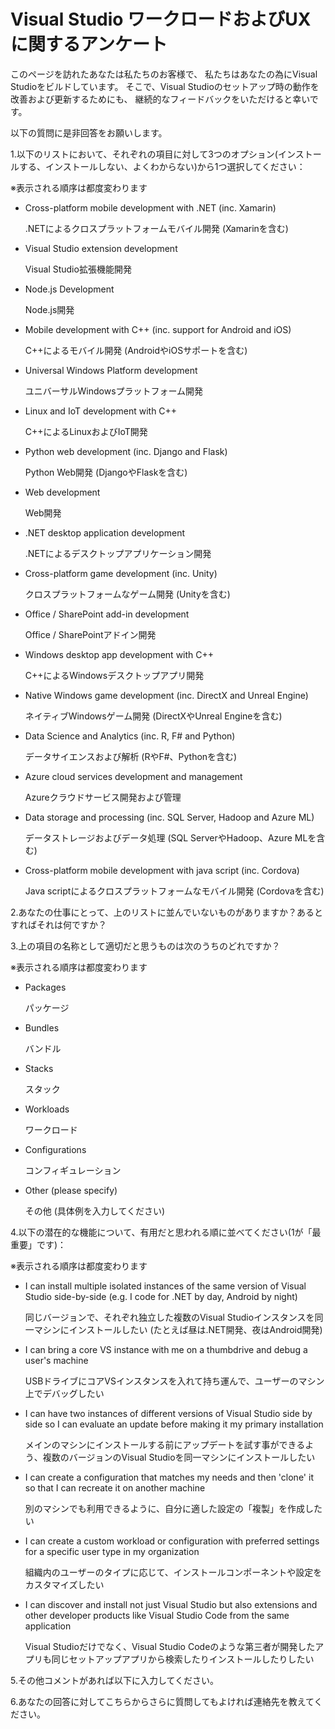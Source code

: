 # Visual Studio ワークロードおよびUXに関するアンケート

このページを訪れたあなたは私たちのお客様で、
私たちはあなたの為にVisual Studioをビルドしています。
そこで、Visual Studioのセットアップ時の動作を改善および更新するためにも、
継続的なフィードバックをいただけると幸いです。

以下の質問に是非回答をお願いします。

1.以下のリストにおいて、それぞれの項目に対して3つのオプション(インストールする、インストールしない、よくわからない)から1つ選択してください：

※表示される順序は都度変わります

* Cross-platform mobile development with .NET (inc. Xamarin)
  
  .NETによるクロスプラットフォームモバイル開発 (Xamarinを含む)
* Visual Studio extension development
  
  Visual Studio拡張機能開発
* Node.js Development
  
  Node.js開発
* Mobile development with C++ (inc. support for Android and iOS)
  
  C++によるモバイル開発 (AndroidやiOSサポートを含む)
* Universal Windows Platform development
  
  ユニバーサルWindowsプラットフォーム開発
* Linux and IoT development with C++
  
  C++によるLinuxおよびIoT開発
* Python web development (inc. Django and Flask)
  
  Python Web開発 (DjangoやFlaskを含む)
* Web development
  
  Web開発
* .NET desktop application development
  
  .NETによるデスクトップアプリケーション開発
* Cross-platform game development (inc. Unity)
  
  クロスプラットフォームなゲーム開発 (Unityを含む)
* Office / SharePoint add-in development
  
  Office / SharePointアドイン開発
* Windows desktop app development with C++
  
  C++によるWindowsデスクトップアプリ開発
* Native Windows game development (inc. DirectX and Unreal Engine)
  
  ネイティブWindowsゲーム開発 (DirectXやUnreal Engineを含む)
* Data Science and Analytics (inc. R, F# and Python)
  
  データサイエンスおよび解析 (RやF#、Pythonを含む)
* Azure cloud services development and management
  
  Azureクラウドサービス開発および管理
* Data storage and processing (inc. SQL Server, Hadoop and Azure ML)
  
  データストレージおよびデータ処理 (SQL ServerやHadoop、Azure MLを含む)
* Cross-platform mobile development with java script (inc. Cordova)
  
  Java scriptによるクロスプラットフォームなモバイル開発 (Cordovaを含む)

2.あなたの仕事にとって、上のリストに並んでいないものがありますか？あるとすればそれは何ですか？

3.上の項目の名称として適切だと思うものは次のうちのどれですか？

※表示される順序は都度変わります

* Packages
  
  パッケージ
* Bundles
  
  バンドル
* Stacks
  
  スタック
* Workloads
  
  ワークロード
* Configurations
  
  コンフィギュレーション
* Other (please specify)
  
  その他 (具体例を入力してください)

4.以下の潜在的な機能について、有用だと思われる順に並べてください(1が「最重要」です)：

※表示される順序は都度変わります

* I can install multiple isolated instances of the same version of Visual Studio side-by-side (e.g. I code for .NET by day, Android by night)
  
  同じバージョンで、それぞれ独立した複数のVisual Studioインスタンスを同一マシンにインストールしたい (たとえば昼は.NET開発、夜はAndroid開発)
* I can bring a core VS instance with me on a thumbdrive and debug a user's machine
  
  USBドライブにコアVSインスタンスを入れて持ち運んで、ユーザーのマシン上でデバッグしたい
* I can have two instances of different versions of Visual Studio side by side so I can evaluate an update before making it my primary installation
  
  メインのマシンにインストールする前にアップデートを試す事ができるよう、複数のバージョンのVisual Studioを同一マシンにインストールしたい
* I can create a configuration that matches my needs and then 'clone' it so that I can recreate it on another machine
  
  別のマシンでも利用できるように、自分に適した設定の「複製」を作成したい
* I can create a custom workload or configuration with preferred settings for a specific user type in my organization
  
  組織内のユーザーのタイプに応じて、インストールコンポーネントや設定をカスタマイズしたい
* I can discover and install not just Visual Studio but also extensions and other developer products like Visual Studio Code from the same application
  
  Visual Studioだけでなく、Visual Studio Codeのような第三者が開発したアプリも同じセットアップアプリから検索したりインストールしたりしたい

5.その他コメントがあれば以下に入力してください。

6.あなたの回答に対してこちらからさらに質問してもよければ連絡先を教えてください。


